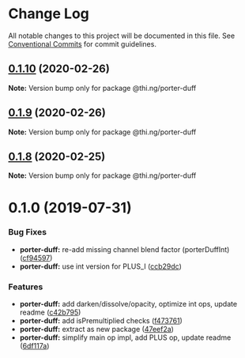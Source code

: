 # Change Log

All notable changes to this project will be documented in this file.
See [Conventional Commits](https://conventionalcommits.org) for commit guidelines.

## [0.1.10](https://github.com/thi-ng/umbrella/compare/@thi.ng/porter-duff@0.1.9...@thi.ng/porter-duff@0.1.10) (2020-02-26)

**Note:** Version bump only for package @thi.ng/porter-duff





## [0.1.9](https://github.com/thi-ng/umbrella/compare/@thi.ng/porter-duff@0.1.8...@thi.ng/porter-duff@0.1.9) (2020-02-26)

**Note:** Version bump only for package @thi.ng/porter-duff





## [0.1.8](https://github.com/thi-ng/umbrella/compare/@thi.ng/porter-duff@0.1.7...@thi.ng/porter-duff@0.1.8) (2020-02-25)

**Note:** Version bump only for package @thi.ng/porter-duff





# 0.1.0 (2019-07-31)

### Bug Fixes

* **porter-duff:** re-add missing channel blend factor (porterDuffInt) ([cf94597](https://github.com/thi-ng/umbrella/commit/cf94597))
* **porter-duff:** use int version for PLUS_I ([ccb29dc](https://github.com/thi-ng/umbrella/commit/ccb29dc))

### Features

* **porter-duff:** add darken/dissolve/opacity, optimize int ops, update readme ([c42b795](https://github.com/thi-ng/umbrella/commit/c42b795))
* **porter-duff:** add isPremultiplied checks ([f473761](https://github.com/thi-ng/umbrella/commit/f473761))
* **porter-duff:** extract as new package ([47eef2a](https://github.com/thi-ng/umbrella/commit/47eef2a))
* **porter-duff:** simplify main op impl, add PLUS op, update readme ([6df117a](https://github.com/thi-ng/umbrella/commit/6df117a))
